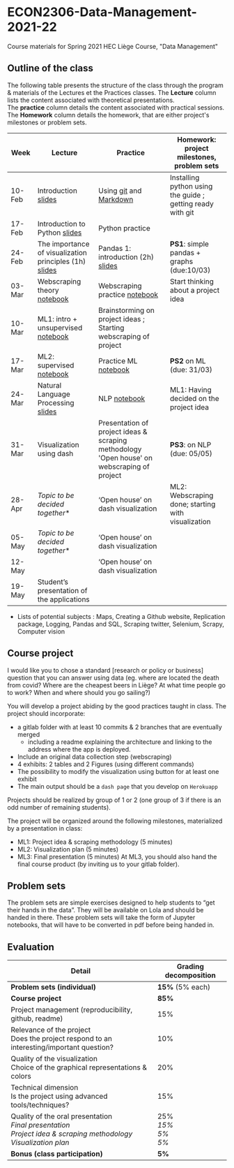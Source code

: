 # ECON2306-Data-Management-2021-22

Course materials for Spring 2021 HEC Liège Course, "Data Management"

## Outline of the class

The following table presents the structure of the class through the program & materials of the Lectures et the Practices classes.
The **Lecture** column lists the content associated with theoretical presentations.  
The **practice** column details the content associated with practical sessions.
The **Homework** column details the homework, that are either project's milestones or problem sets.

| Week   | Lecture                                         | Practice                               | Homework: project milestones, problem sets    |
|--------|-------------------------------------------------|----------------------------------------|-------------------------------------------|
| 10-Feb | Introduction [slides](https://malkaguillot.github.io/ECON2206-Data-Management-2022/lectures/0-overview.html) | Using [git](https://malkaguillot.github.io/ECON2206-Data-Management-2022/lectures/1-git.html) and [Markdown]() | Installing python using the guide ; getting ready with git         |
| 17-Feb | Introduction to Python [slides]()               | Python practice                        |                                           |
| 24-Feb | The importance of visualization principles (1h) [slides]() | Pandas 1: introduction (2h) [slides]() | **PS1**:  simple pandas + graphs (due:10/03) |
| 03-Mar | Webscraping theory [notebook](https://github.com/malkaguillot/ECON2206-Data-Management-2022/blob/main/lectures/3-data-collection.ipynb)                 | Webscraping practice [notebook]()      |  Start thinking about a project idea      |
| 10-Mar | ML1: intro + unsupervised [notebook]()          |  Brainstorming on project ideas ; Starting webscraping of project |                                           |
| 17-Mar | ML2: supervised  [notebook]()                   |  Practice ML [notebook]()              |   **PS2** on ML (due: 31/03)                  |
| 24-Mar | Natural Language Processing [slides]()          |  NLP [notebook]()                      | ML1: Having decided on the project idea       |
| 31-Mar | Visualization using dash                        |  Presentation of project ideas & scraping methodology 'Open house' on webscraping of project | **PS3**: on NLP (due: 05/05)    |
| 28-Apr | _Topic to be decided together_*                 |   ‘Open house’ on dash visualization   | ML2: Webscraping done; starting with visualization    |
| 05-May | _Topic to be decided together_*                 |   ‘Open house’ on dash visualization   |                                           |
| 12-May |                                                 |   ‘Open house’ on dash visualization   |                                           |
| 19-May | Student’s presentation of the applications      |                                        |                                           |

* Lists of potential subjects : Maps, Creating a Github website, Replication package, Logging, Pandas and SQL, Scraping twitter, Selenium, Scrapy, Computer vision

## Course project
I would like you to chose a standard [research or policy or business] question that you can answer using data (eg. where are located the death from covid? Where are the cheapest beers in Liège? At what time people go to work? When and where should you go sailing?)

You will develop a project abiding by the good practices taught in class. The project should incorporate:

- a gitlab folder with at least 10 commits & 2 branches that are eventually merged
    - including a readme explaining the architecture and linking to the address where the app is deployed.
- Include an original data collection step (webscraping)
- 4 exhibits: 2 tables and 2 Figures (using different commands)
- The possibility to modify the visualization using button for at least one exhibit
- The main output should be a `dash page` that you develop on `Herokuapp`

Projects should be realized by group of 1 or 2 (one group of 3 if there is an odd number of remaining students).

The project will be organized around the following milestones, materialized by a presentation in class:
- ML1: Project idea & scraping methodology (5 minutes)
- ML2: Visualization plan (5 minutes)
- ML3: Final presentation (5 minutes)
At ML3, you should also hand the final course product (by inviting us to your gitlab folder).


## Problem sets
The problem sets are simple exercises designed to help students to “get their hands in the data”. They will be available on Lola and should be handed in there. These problem sets will take the form of Jupyter notebooks, that will have to be converted in pdf before being handed in.

## Evaluation

| Detail                                                                                                              | Grading decomposition  |
| ------------------------------------------------------------------------------------------------------------------- | ---------------------- |
| **Problem sets (individual)**                                                                                       | **15%** (5% each)      |
| **Course project**                                                                                                  | **85%**                |
| Project management (reproducibility, github, readme)                                                                | 15%                    |
| Relevance of the project<br>Does the project respond to an interesting/important question?                          | 10%                    |
| Quality of the visualization<br>Choice of the graphical representations & colors                                    | 20%                    |
| Technical dimension<br>Is the project using advanced tools/techniques?                                              | 15%                    |
| Quality of the oral presentation<br>_Final presentation_<br>_Project idea & scraping methodology_<br>_Visualization plan_ | 25%<br>_15%_<br>_5%_<br>_5%_ |
| **Bonus (class participation)**                                                                                     | **5%**                 |
